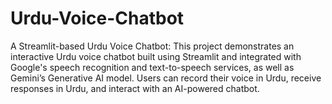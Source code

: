 # Urdu-Voice-Chatbot
A Streamlit-based Urdu Voice Chatbot: This project demonstrates an interactive Urdu voice chatbot built using Streamlit and integrated with Google's speech recognition and text-to-speech services, as well as Gemini’s Generative AI model. Users can record their voice in Urdu, receive responses in Urdu, and interact with an AI-powered chatbot.
